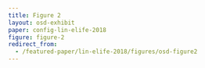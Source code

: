 ```yaml
---
title: Figure 2
layout: osd-exhibit
paper: config-lin-elife-2018
figure: figure-2
redirect_from: 
  - /featured-paper/lin-elife-2018/figures/osd-figure2
---
```

